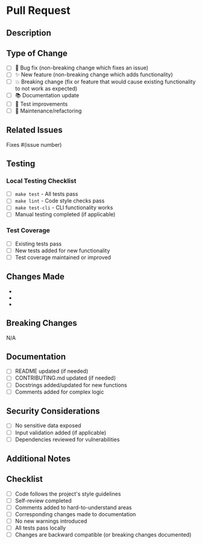 # Pull Request

## Description
<!-- Briefly describe what this PR does and why -->

## Type of Change
<!-- Mark the relevant option with an "x" -->
- [ ] 🐛 Bug fix (non-breaking change which fixes an issue)
- [ ] ✨ New feature (non-breaking change which adds functionality)
- [ ] 💥 Breaking change (fix or feature that would cause existing functionality to not work as expected)
- [ ] 📚 Documentation update
- [ ] 🧪 Test improvements
- [ ] 🔧 Maintenance/refactoring

## Related Issues
<!-- Link any related issues -->
Fixes #(issue number)

## Testing
<!-- Describe how you tested your changes -->

### Local Testing Checklist
- [ ] `make test` - All tests pass
- [ ] `make lint` - Code style checks pass
- [ ] `make test-cli` - CLI functionality works
- [ ] Manual testing completed (if applicable)

### Test Coverage
- [ ] Existing tests pass
- [ ] New tests added for new functionality
- [ ] Test coverage maintained or improved

## Changes Made
<!-- List the main changes -->
- 
- 
- 

## Breaking Changes
<!-- If this is a breaking change, describe what breaks and how to migrate -->
N/A

## Documentation
- [ ] README updated (if needed)
- [ ] CONTRIBUTING.md updated (if needed)
- [ ] Docstrings added/updated for new functions
- [ ] Comments added for complex logic

## Security Considerations
<!-- Any security implications of this change -->
- [ ] No sensitive data exposed
- [ ] Input validation added (if applicable)
- [ ] Dependencies reviewed for vulnerabilities

## Additional Notes
<!-- Any additional information for reviewers -->

## Checklist
<!-- Final checklist before requesting review -->
- [ ] Code follows the project's style guidelines
- [ ] Self-review completed
- [ ] Comments added to hard-to-understand areas
- [ ] Corresponding changes made to documentation
- [ ] No new warnings introduced
- [ ] All tests pass locally
- [ ] Changes are backward compatible (or breaking changes documented)